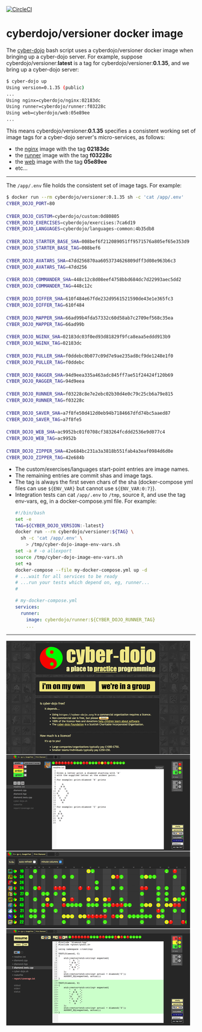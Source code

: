 [![CircleCI](https://circleci.com/gh/cyber-dojo/versioner.svg?style=svg)](https://circleci.com/gh/cyber-dojo/versioner)

# cyberdojo/versioner docker image

The [cyber-dojo](https://github.com/cyber-dojo/commander/blob/master/cyber-dojo) bash script
uses a cyberdojo/versioner docker image when bringing up a cyber-dojo server.
For example, suppose cyberdojo/versioner:**latest** is a tag for cyberdojo/versioner:**0.1.35**,
and we bring up a cyber-dojo server:
```bash
$ cyber-dojo up
Using version=0.1.35 (public)
...
Using nginx=cyberdojo/nginx:02183dc
Using runner=cyberdojo/runner:f03228c
Using web=cyberdojo/web:05e89ee
...
```
This means cyberdojo/versioner:**0.1.35** specifies a consistent working set of
image tags for a cyber-dojo server's micro-services, as follows:
*  the [nginx](https://github.com/cyber-dojo/nginx/tree/02183dc03f0ed93d81829f9fca8eaa5eddd913b9) image with the tag **02183dc**
*  the [runner](https://github.com/cyber-dojo/runner/tree/f03228c8e7e2ebc02b30d4e0c79c25cb6a79e815) image with the tag **f03228c**
*  the [web](https://github.com/cyber-dojo/web/tree/05e89eee29666e5474ddd486938f33127b0c2471) image with the tag **05e89ee**
* etc...

- - - -

The ```/app/.env``` file holds the consistent set of image tags.
For example:
```bash
$ docker run --rm cyberdojo/versioner:0.1.35 sh -c 'cat /app/.env'
CYBER_DOJO_PORT=80

CYBER_DOJO_CUSTOM=cyberdojo/custom:0d80805
CYBER_DOJO_EXERCISES=cyberdojo/exercises:7ca6d19
CYBER_DOJO_LANGUAGES=cyberdojo/languages-common:4b35db8

CYBER_DOJO_STARTER_BASE_SHA=008bef6f212089051ff9571576a805ef65e353d9
CYBER_DOJO_STARTER_BASE_TAG=008bef6

CYBER_DOJO_AVATARS_SHA=47dd256870aa6053734626809dff3d08e963b6c3
CYBER_DOJO_AVATARS_TAG=47dd256

CYBER_DOJO_COMMANDER_SHA=448c12c8d08eef4758bbd684dc7d22993aec5dd2
CYBER_DOJO_COMMANDER_TAG=448c12c

CYBER_DOJO_DIFFER_SHA=610f484e67fde232d9561521590de43e1e365fc3
CYBER_DOJO_DIFFER_TAG=610f484

CYBER_DOJO_MAPPER_SHA=66ad99b4fda57332c60d58ab7c2709ef568c35ea
CYBER_DOJO_MAPPER_TAG=66ad99b

CYBER_DOJO_NGINX_SHA=02183dc03f0ed93d81829f9fca8eaa5eddd913b9
CYBER_DOJO_NGINX_TAG=02183dc

CYBER_DOJO_PULLER_SHA=f0ddebc0b077c09d7e9ae235ad8cf9de1248e1f0
CYBER_DOJO_PULLER_TAG=f0ddebc

CYBER_DOJO_RAGGER_SHA=94d9eea335a463adc845ff7ae51f24424f120b69
CYBER_DOJO_RAGGER_TAG=94d9eea

CYBER_DOJO_RUNNER_SHA=f03228c8e7e2ebc02b30d4e0c79c25cb6a79e815
CYBER_DOJO_RUNNER_TAG=f03228c

CYBER_DOJO_SAVER_SHA=a7f8fe50d412d0eb94b7184667dfd74bc5aaed87
CYBER_DOJO_SAVER_TAG=a7f8fe5

CYBER_DOJO_WEB_SHA=ac9952bc01f0708cf383264fcddd2536e9d077c4
CYBER_DOJO_WEB_TAG=ac9952b

CYBER_DOJO_ZIPPER_SHA=42e684bc231a3a3818b551fab4a3eaf0984d6d0e
CYBER_DOJO_ZIPPER_TAG=42e684b
```

- The custom/exercises/languages start-point entries are image names.
- The remaining entries are commit shas and image tags.
- The tag is always the first seven chars of the sha (docker-compose yml files
  can use ```${ENV_VAR}``` but cannot use ```${ENV_VAR:0:7}```).
- Integration tests can cat ```/app/.env``` to ```/tmp```, source it, and use
  the tag env-vars, eg, in a docker-compose.yml file. For example:
  ```bash
  #!/bin/bash
  set -e
  TAG=${CYBER_DOJO_VERSION:-latest}
  docker run --rm cyberdojo/versioner:${TAG} \
    sh -c 'cat /app/.env' \
      > /tmp/cyber-dojo-image-env-vars.sh
  set -a # -o allexport
  source /tmp/cyber-dojo-image-env-vars.sh
  set +a
  docker-compose --file my-docker-compose.yml up -d
  # ...wait for all services to be ready
  # ...run your tests which depend on, eg, runner...
  #
  ```
  ```yml
  # my-docker-compose.yml
  services:
    runner:
      image: cyberdojo/runner:${CYBER_DOJO_RUNNER_TAG}
      ...
  ```

- - - -

![cyber-dojo.org home page](https://github.com/cyber-dojo/cyber-dojo/blob/master/shared/home_page_snapshot.png)
